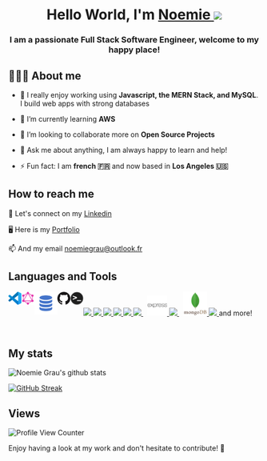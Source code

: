 <h1 align="center">Hello World, I'm <a href="https://noemiegrau.github.io/react-portfolio/" target="_blank">Noemie </a><img src="https://raw.githubusercontent.com/MartinHeinz/MartinHeinz/master/wave.gif" width="30px"></h1>
<h3 align="center">I am a passionate Full Stack Software Engineer, welcome to my happy place!</h3>
<!-- I love to learn..-->

## 👩🏽‍💻 About me     
- 🔭 I really enjoy working using **Javascript, the MERN Stack, and MySQL**. I build web apps with strong databases

- 🌱 I’m currently learning **AWS**

- 🤔 I’m looking to collaborate more on **Open Source Projects**

- 💬 Ask me about anything, I am always happy to learn and help!

- ⚡ Fun fact: I am **french 🇫🇷**  and now based in **Los Angeles 🇺🇸**

## How to reach me    <!-- 💬 -->

🤝 Let's connect on my [Linkedin](https://www.linkedin.com/in/noemiegrau/) </br>

🖥️ Here is my [Portfolio](https://noemiegrau.github.io/react-portfolio/) </br>

📫 And my email noemiegrau@outlook.fr

## Languages and Tools
<p align="left"> 
<img align="left" alt="Visual Studio Code" width="26px" src="https://raw.githubusercontent.com/github/explore/80688e429a7d4ef2fca1e82350fe8e3517d3494d/topics/visual-studio-code/visual-studio-code.png" />
<a href="https://www.w3.org/html/" target="_blank"> <img src="https://img.icons8.com/color/48/000000/html-5.png"/> </a> 
<a href="https://www.w3schools.com/css/" target="_blank"> <img src="https://img.icons8.com/color/48/000000/css3.png"/> </a> 
<a href="https://developer.mozilla.org/en-US/docs/Web/JavaScript" target="_blank"> <img src="https://img.icons8.com/color/48/000000/javascript.png"/> </a> 
<a href="https://getbootstrap.com" target="_blank"> <img src="https://img.icons8.com/color/48/000000/bootstrap.png"/> </a>
<a href="https://reactjs.org/" target="_blank"> <img src="https://img.icons8.com/color/48/000000/react-native.png"/> </a>
<img align="left" alt="GraphQL" width="26px" src="https://raw.githubusercontent.com/github/explore/80688e429a7d4ef2fca1e82350fe8e3517d3494d/topics/graphql/graphql.png" />
<a style="padding-right:8px;" href="https://nodejs.org" target="_blank"> <img src="https://img.icons8.com/color/48/000000/nodejs.png"/> </a> 
<a href="https://expressjs.com" target="_blank"> <img src="https://raw.githubusercontent.com/devicons/devicon/master/icons/express/express-original-wordmark.svg" alt="express" width="40" height="40"/> </a>
<img align="left" alt="SQL" width="46px" src="https://raw.githubusercontent.com/github/explore/80688e429a7d4ef2fca1e82350fe8e3517d3494d/topics/sql/sql.png" />
<a style="padding-right:8px;" width="46px" href="https://www.mysql.com/" target="_blank"> <img width="46px" src="https://img.icons8.com/fluent/50/000000/mysql-logo.png"/> </a>
<a href="https://www.mongodb.com/" width="46px" target="_blank"> <img src="https://raw.githubusercontent.com/devicons/devicon/master/icons/mongodb/mongodb-original-wordmark.svg" alt="mongodb" width="48" height="48"/> </a> 
<a href="https://git-scm.com/" target="_blank"> <img src="https://img.icons8.com/color/48/000000/git.png"/> </a> 
<img align="left" alt="GitHub" width="26px" src="https://raw.githubusercontent.com/github/explore/78df643247d429f6cc873026c0622819ad797942/topics/github/github.png" />
<img align="left" alt="Terminal" width="26px" src="https://raw.githubusercontent.com/github/explore/80688e429a7d4ef2fca1e82350fe8e3517d3494d/topics/terminal/terminal.png" />
and more!
<br />
</p>
<br />

## My stats

![Noemie Grau's github stats](https://github-readme-stats.vercel.app/api?username=Noemiegrau&show_icons=true&theme=cobalt)


[![GitHub Streak](https://github-readme-streak-stats.herokuapp.com/?user=Noemiegrau&theme=material-palenight)](https://github.com/Noemiegrau/github-readme-streak-stats)


## Views

![Profile View Counter](https://komarev.com/ghpvc/?username=Noemiegrau&color=ff69b4)


<!--
## 😂 Here is a random joke that'll make you laugh!
![Jokes Card](https://readme-jokes.vercel.app/api)
-->

<!-- Enjoy having a look at my repos and don't hesitate to contribute! 🌤️ -->
Enjoy having a look at my work and don't hesitate to contribute!  🌸
